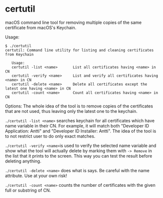 # certutil
macOS command line tool for removing multiple copies of the same certificate from macOS's Keychain.

Usage:
```
$ ./certutil
certutil: Command line utility for listing and cleaning certificates from Keychain

   Usage:
   certutil -list <name>       List all certificates having <name> in CN
   certutil -verify <name>     List and verify all certificates having <name> in CN
   certutil -delete <name>     Delete all certificates except the latest one having <name> in CN
   certutil -count <name>      Count all certificates having <name> in CN
```

Options:
The whole idea of the tool is to remove copies of the certificates that are not used, thus leaving only the latest one to the keychain.

`./certutil -list <name>` searches keychain for all certificates which have name variable in their CN. For example, it will match both "Developer ID Application: Antti" and "Developer ID Installer: Antti". The idea of the tool is to not restrict user to do only exact matches.

`./certutil -verify <name>`is used to verify the selected name variable and show what the tool will actually delete by marking them with `-> Remove` in the list that it prints to the screen. This way you can test the result before deleting anything.

`./certutil -delete <name>` does what is says. Be careful with the name attribute. Use at your own risk!

`./certutil -count <name>` counts the number of certificates with the given full or substring of CN.

